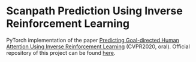 # Scanpath Prediction Using Inverse Reinforcement Learning

PyTorch implementation of the paper [Predicting Goal-directed Human Attention Using Inverse Reinforcement Learning](http://openaccess.thecvf.com/content_CVPR_2020/html/Yang_Predicting_Goal-Directed_Human_Attention_Using_Inverse_Reinforcement_Learning_CVPR_2020_paper.html) (CVPR2020, oral). Official repository of this project can be found [here](https://github.com/cvlab-stonybrook/Scanpath_Prediction).
